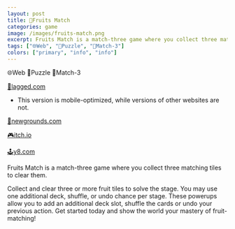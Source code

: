 ```yaml
---
layout: post
title: 🥝Fruits Match
categories: game
image: /images/fruits-match.png
excerpt: Fruits Match is a match-three game where you collect three matching tiles to clear them.
tags: ["🌐Web", "🧩Puzzle", "🍭Match-3"]
colors: ["primary", "info", "info"]
---
```


<span class="badge badge-primary">🌐Web</span>
<span class="badge badge-info">🧩Puzzle</span>
<span class="badge badge-info">🍭Match-3</span>

<a href="https://lagged.com/play/6140/" class="btn btn-primary btn-lg">🎯lagged.com</a>
- This version is mobile-optimized, while versions of other websites are not.

<a href="https://www.newgrounds.com/portal/view/859761" class="btn btn-primary btn-lg">🎨newgrounds.com</a>

<a href="https://sublevelgames.itch.io/fruits-match" class="btn btn-primary btn-lg">🎮itch.io</a>

<a href="https://y8.com/games/fruits_match_tiles" class="btn btn-primary btn-lg">🕹️y8.com</a>

Fruits Match is a match-three game where you collect three matching tiles to clear them.

Collect and clear three or more fruit tiles to solve the stage. You may use one additional deck, shuffle, or undo chance per stage. These powerups allow you to add an additional deck slot, shuffle the cards or undo your previous action. Get started today and show the world your mastery of fruit-matching!
